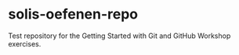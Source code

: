 # solis-oefenen-repo
Test repository for the Getting Started with Git and GitHub Workshop exercises. 
